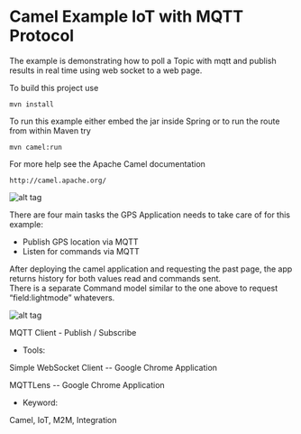 Camel Example IoT with MQTT Protocol
====================================

The example is demonstrating how to poll a Topic with mqtt
and publish results in real time using web socket to a web page.

To build this project use

    mvn install

To run this example either embed the jar inside Spring
or to run the route from within Maven try

    mvn camel:run

For more help see the Apache Camel documentation

    http://camel.apache.org/

![alt tag](https://cloud.githubusercontent.com/assets/1347006/7772386/187edfa4-009e-11e5-96fc-ad2f881dfd2b.png)    
    
There are four main tasks the GPS Application needs to take care of for this example:
- Publish GPS location via MQTT
- Listen for commands via MQTT

After deploying the camel application and requesting the past page, the app returns history for both values read and commands sent.  
There is a separate Command model similar to the one above to request “field:lightmode” whatevers.
 
 
![alt tag](https://cloud.githubusercontent.com/assets/1347006/7772804/c23192a6-00a0-11e5-8f37-daba3d55ee1d.png)
 
 
 MQTT Client - Publish / Subscribe
 
 - Tools:
 
 Simple WebSocket Client -- Google Chrome Application
 
 MQTTLens -- Google Chrome Application
 
 - Keyword:
 
 Camel, IoT, M2M, Integration